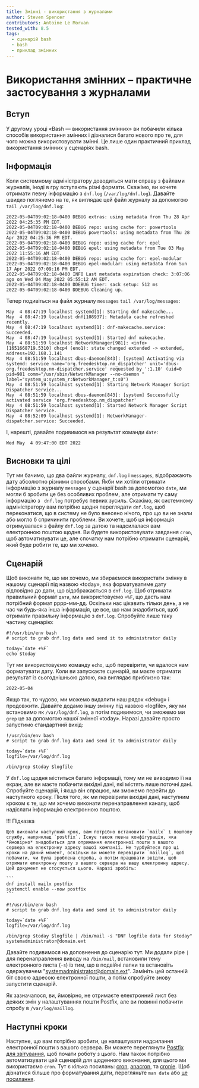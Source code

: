 ```yaml
---
title: Змінні - використання з журналами
author: Steven Spencer
contributors: Antoine Le Morvan
tested_with: 8.5
tags:
  - сценарій bash
  - bash
  - приклад змінних
---
```


# Використання змінних – практичне застосування з журналами

## Вступ

У другому уроці «Bash — використання змінних» ви побачили кілька способів використання змінних і дізналися багато нового про те, для чого можна використовувати змінні. Це лише один практичний приклад використання змінних у сценаріях bash.

## Інформація

Коли системному адміністратору доводиться мати справу з файлами журналів, іноді в гру вступають різні формати. Скажімо, ви хочете отримати певну інформацію з `dnf.log` (`/var/log/dnf.log`). Давайте швидко поглянемо на те, як виглядає цей файл журналу за допомогою `tail /var/log/dnf.log`:


```
2022-05-04T09:02:18-0400 DEBUG extras: using metadata from Thu 28 Apr 2022 04:25:35 PM EDT.
2022-05-04T09:02:18-0400 DEBUG repo: using cache for: powertools
2022-05-04T09:02:18-0400 DEBUG powertools: using metadata from Thu 28 Apr 2022 04:25:36 PM EDT.
2022-05-04T09:02:18-0400 DEBUG repo: using cache for: epel
2022-05-04T09:02:18-0400 DEBUG epel: using metadata from Tue 03 May 2022 11:55:16 AM EDT.
2022-05-04T09:02:18-0400 DEBUG repo: using cache for: epel-modular
2022-05-04T09:02:18-0400 DEBUG epel-modular: using metadata from Sun 17 Apr 2022 07:09:16 PM EDT.
2022-05-04T09:02:18-0400 INFO Last metadata expiration check: 3:07:06 ago on Wed 04 May 2022 05:55:12 AM EDT.
2022-05-04T09:02:18-0400 DDEBUG timer: sack setup: 512 ms
2022-05-04T09:02:18-0400 DDEBUG Cleaning up.
```

Тепер подивіться на файл журналу `messages` `tail /var/log/messages`:

```
May  4 08:47:19 localhost systemd[1]: Starting dnf makecache...
May  4 08:47:19 localhost dnf[108937]: Metadata cache refreshed recently.
May  4 08:47:19 localhost systemd[1]: dnf-makecache.service: Succeeded.
May  4 08:47:19 localhost systemd[1]: Started dnf makecache.
May  4 08:51:59 localhost NetworkManager[981]: <info>  [1651668719.5310] dhcp4 (eno1): state changed extended -> extended, address=192.168.1.141
May  4 08:51:59 localhost dbus-daemon[843]: [system] Activating via systemd: service name='org.freedesktop.nm_dispatcher' unit='dbus-org.freedesktop.nm-dispatcher.service' requested by ':1.10' (uid=0 pid=981 comm="/usr/sbin/NetworkManager --no-daemon " label="system_u:system_r:NetworkManager_t:s0")
May  4 08:51:59 localhost systemd[1]: Starting Network Manager Script Dispatcher Service...
May  4 08:51:59 localhost dbus-daemon[843]: [system] Successfully activated service 'org.freedesktop.nm_dispatcher'
May  4 08:51:59 localhost systemd[1]: Started Network Manager Script Dispatcher Service.
May  4 08:52:09 localhost systemd[1]: NetworkManager-dispatcher.service: Succeeded.
```

І, нарешті, давайте подивимося на результат команди `date`:

```
Wed May  4 09:47:00 EDT 2022
```

## Висновки та цілі

Тут ми бачимо, що два файли журналу, `dnf.log` і `messages`, відображають дату абсолютно різними способами. Якби ми хотіли отримати інформацію з журналу `messages` у сценарії bash за допомогою `date`, ми могли б зробити це без особливих проблем, але отримати ту саму інформацію з ` dnf.log` потребує певних зусиль. Скажімо, як системному адміністратору вам потрібно щодня переглядати `dnf.log`, щоб переконатися, що в систему не було внесено нічого, про що ви не знали або могло б спричинити проблеми. Ви хочете, щоб ця інформація отримувалася з файлу `dnf.log` за датою та надсилалася вам електронною поштою щодня. Ви будете використовувати завдання `cron`, щоб автоматизувати це, але спочатку нам потрібно отримати сценарій, який буде робити те, що ми хочемо.

## Сценарій

Щоб виконати те, що ми хочемо, ми збираємося використати змінну в нашому сценарії під назвою «today», яка форматуватиме дату відповідно до дати, що відображається в `dnf.log`.  Щоб отримати правильний формат `дати`, ми використовуємо `+%F`, що дасть нам потрібний формат рррр-мм-дд. Оскільки нас цікавить тільки день, а не час чи будь-яка інша інформація, це все, що нам знадобиться, щоб отримати правильну інформацію з `dnf.log`. Спробуйте лише таку частину сценарію:

```
#!/usr/bin/env bash
# script to grab dnf.log data and send it to administrator daily

today=`date +%F`
echo $today
```

Тут ми використовуємо команду `echo`, щоб перевірити, чи вдалося нам форматувати дату. Коли ви запускаєте сценарій, ви маєте отримати результат із сьогоднішньою датою, яка виглядає приблизно так:

```
2022-05-04
```

Якщо так, то чудово, ми можемо видалити наш рядок «debug» і продовжити. Давайте додамо іншу змінну під назвою «logfile», яку ми встановимо як `/var/log/dnf.log`, а потім подивимося, чи зможемо ми `grep` це за допомогою нашої змінної «today». Наразі давайте просто запустимо стандартний вихід:

```
!/usr/bin/env bash
# script to grab dnf.log data and send it to administrator daily

today=`date +%F`
logfile=/var/log/dnf.log

/bin/grep $today $logfile
```

У `dnf.log` щодня міститься багато інформації, тому ми не виводимо її на екран, але ви маєте побачити вихідні дані, які містять лише поточні дані. Спробуйте сценарій, і якщо він спрацює, ми зможемо перейти до наступного кроку. Після того, як ми перевірили вихідні дані, наступним кроком є те, що ми хочемо виконати перенаправлення каналу, щоб надіслати інформацію електронною поштою.

!!! Підказка

    Щоб виконати наступний крок, вам потрібно встановити `mailx` і поштову службу, наприклад `postfix`. Існує також певна конфігурація, яка *ймовірно* знадобиться для отримання електронної пошти з вашого сервера на електронну адресу вашої компанії. Не турбуйтеся про ці кроки на даний момент, оскільки ви можете перевірити `maillog`, щоб побачити, чи була зроблена спроба, а потім працювати звідти, щоб отримати електронну пошту з вашого сервера на вашу електронну адресу. Цей документ не стосується цього. Наразі зробіть:

    ```
    dnf install mailx postfix
    systemctl enable --now postfix
    ```

```
#!/usr/bin/env bash
# script to grab dnf.log data and send it to administrator daily

today=`date +%F`
logfile=/var/log/dnf.log

/bin/grep $today $logfile | /bin/mail -s "DNF logfile data for $today" systemadministrator@domain.ext
```

Давайте подивимося на доповнення до сценарію тут. Ми додали pipe `|` для перенаправлення виводу на `/bin/mail`, встановили тему електронного листа (`-s`) із тим, що в подвійні лапки та встановіть одержувачем "systemadministrator@domain.ext". Замініть цей останній біт своєю адресою електронної пошти, а потім спробуйте знову запустити сценарій.

Як зазначалося, ви, ймовірно, не отримаєте електронний лист без деяких змін у налаштуваннях пошти Postfix, але ви повинні побачити спробу в `/var/log/maillog`.

## Наступні кроки

Наступне, що вам потрібно зробити, це налаштувати надсилання електронної пошти з вашого сервера. Ви можете переглянути [Postfix для звітування](../../../guides/email/postfix_reporting.md), щоб почати роботу з цього. Нам також потрібно автоматизувати цей сценарій для щоденного виконання, для цього ми використаємо `cron`. Тут є кілька посилань: [cron](../../../guides/automation/cron_jobs_howto.md), [anacron](../../../guides/automation/anacron.md), та [cronie](../../../guides/automation/cronie.md). Щоб дізнатися більше про форматування дати, перегляньте `man date` або [це посилання](https://man7.org/linux/man-pages/man1/date.1.html).
